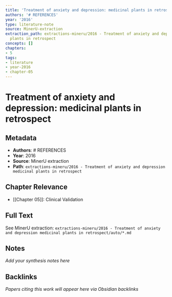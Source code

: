 ```yaml
---
title: 'Treatment of anxiety and depression: medicinal plants in retrospect'
authors: '# REFERENCES'
year: '2016'
type: literature-note
source: MinerU-extraction
extraction_path: extractions-mineru/2016 - Treatment of anxiety and depression medicinal
  plants in retrospect
concepts: []
chapters:
- 5
tags:
- literature
- year-2016
- chapter-05
---
```


# Treatment of anxiety and depression: medicinal plants in retrospect

## Metadata

- **Authors**: # REFERENCES
- **Year**: 2016
- **Source**: MinerU extraction
- **Path**: `extractions-mineru/2016 - Treatment of anxiety and depression medicinal plants in retrospect`

## Chapter Relevance

- [[Chapter 05]]: Clinical Validation

## Full Text

See MinerU extraction: `extractions-mineru/2016 - Treatment of anxiety and depression medicinal plants in retrospect/auto/*.md`

## Notes

*Add your synthesis notes here*

## Backlinks

*Papers citing this work will appear here via Obsidian backlinks*
